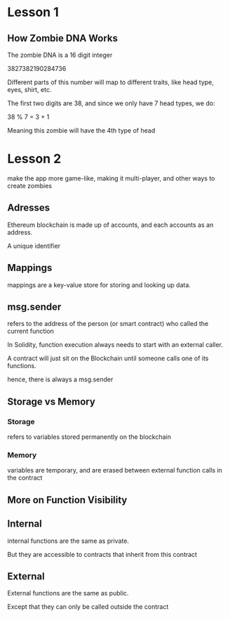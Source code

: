 # Lesson 1

## How Zombie DNA Works

The zombie DNA is a 16 digit integer

3827382190284736

Different parts of this number will map to different traits, like head type, eyes, shirt, etc.

The first two digits are 38, and since we only have 7 head types, we do:

38 % 7 = 3 + 1

Meaning this zombie will have the 4th type of head

# Lesson 2

make the app more game-like, making it multi-player, and other ways to create zombies

## Adresses

Ethereum blockchain is made up of accounts, and each accounts as an address.

A unique identifier

## Mappings

mappings are a key-value store for storing and looking up data.

## msg.sender

refers to the address of the person (or smart contract) who called the current function

In Solidity, function execution always needs to start with an external caller.

A contract will just sit on the Blockchain until someone calls one of its functions.

hence, there is always a msg.sender

## Storage vs Memory

### Storage

refers to variables stored permanently on the blockchain

### Memory

variables are temporary, and are erased between external function calls in the contract

## More on Function Visibility

## Internal

internal functions are the same as private.

But they are accessible to contracts that inherit from this contract

## External

External functions are the same as public.

Except that they can only be called outside the contract
